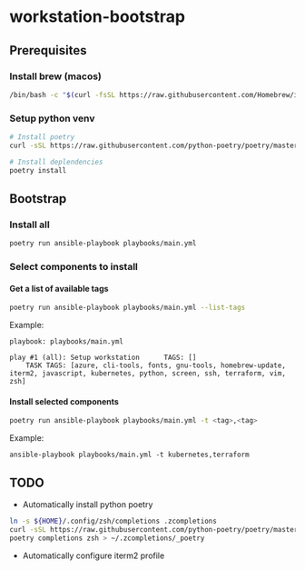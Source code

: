 # workstation-bootstrap

## Prerequisites

### Install brew (macos)

```bash
/bin/bash -c "$(curl -fsSL https://raw.githubusercontent.com/Homebrew/install/master/install.sh)"
```

### Setup python venv

```bash
# Install poetry
curl -sSL https://raw.githubusercontent.com/python-poetry/poetry/master/get-poetry.py | python -

# Install deplendencies
poetry install
```

## Bootstrap

### Install all

```bash
poetry run ansible-playbook playbooks/main.yml
```

### Select components to install

#### Get a list of available tags

```bash
poetry run ansible-playbook playbooks/main.yml --list-tags
```

Example:

    playbook: playbooks/main.yml

    play #1 (all): Setup workstation      TAGS: []
        TASK TAGS: [azure, cli-tools, fonts, gnu-tools, homebrew-update, iterm2, javascript, kubernetes, python, screen, ssh, terraform, vim, zsh]

#### Install selected components

```bash
poetry run ansible-playbook playbooks/main.yml -t <tag>,<tag>
```

Example:

`ansible-playbook playbooks/main.yml -t kubernetes,terraform`

## TODO

- Automatically install python poetry

```bash
ln -s ${HOME}/.config/zsh/completions .zcompletions
curl -sSL https://raw.githubusercontent.com/python-poetry/poetry/master/get-poetry.py | python -
poetry completions zsh > ~/.zcompletions/_poetry
```

- Automatically configure iterm2 profile
